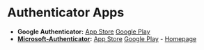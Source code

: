 # Authenticator Apps

- **Google Authenticator:** [App Store](https://apps.apple.com/au/app/google-authenticator/id388497605) [Google Play](https://play.google.com/store/apps/details?id=com.google.android.apps.authenticator2&hl=en&gl=US)
- **[Microsoft-Authenticator](Microsoft-Authenticator.md):**  [App Store](https://apps.apple.com/au/app/microsoft-authenticator/id983156458) [Google Play](https://play.google.com/store/apps/details?id=com.azure.authenticator) - [Homepage](https://www.microsoft.com/en-au/security/mobile-authenticator-app) 

